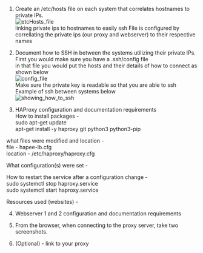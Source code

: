 1. Create an /etc/hosts file on each system that correlates hostnames to private IPs.  
![etcHosts_file](https://user-images.githubusercontent.com/77360294/141050305-a96b267e-15fc-4824-9ebf-073d40428cfd.PNG)  
linking private ips to hostnames to easily ssh
File is configured by correllating the private ips (our proxy and webserver) to their respective names  

2. Document how to SSH in between the systems utilizing their private IPs.  
First you would make sure you have a .ssh/config file  
in that file you would put the hosts and their details of how to connect as shown below  
![config_file](https://user-images.githubusercontent.com/77360294/141055755-edd7e914-e822-458b-a2c6-f773655f7f80.PNG)  
Make sure the private key is readable so that you are able to ssh  
Example of ssh between systems below  
![showing_how_to_ssh](https://user-images.githubusercontent.com/77360294/141055812-fb340ea8-acec-4fb0-9b33-0271b0d3673c.PNG)  

3. HAProxy configuration and documentation requirements  
How to install packages -  
sudo apt-get update  
apt-get install -y haproxy git python3 python3-pip  
  
what files were modified and location -  
file - hapee-lb.cfg  
location - /etc/haproxy/haproxy.cfg  
  
What configuration(s) were set -  
  
  
How to restart the service after a configuration change -  
sudo systemctl stop haproxy.service  
sudo systemctl start haproxy.service  
  
Resources used (websites) -  


4. Webserver 1 and 2 configuration and documentation requirements  

5. From the browser, when connecting to the proxy server, take two screenshots.  

6. (Optional) - link to your proxy  

